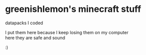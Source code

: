 # greenishlemon's minecraft stuff
datapacks I coded

I put them here because I keep losing them on my computer\
here they are safe and sound

:)

